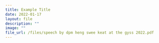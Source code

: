 ```yaml
---
title: Example Title
date: 2022-01-17
layout: file
description: ""
image: ""
file_url: /files/speech by dpm heng swee keat at the gyss 2022.pdf
---
```

